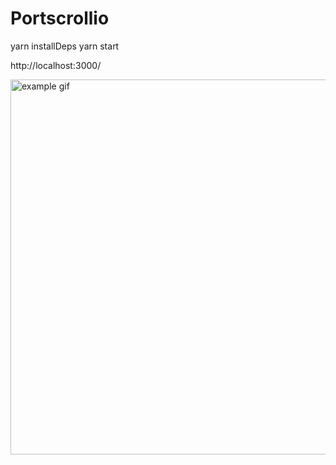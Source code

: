 # Portscrollio

yarn installDeps
yarn start

http://localhost:3000/

<img src="./README/example.gif" width="600px" alt="example gif">
